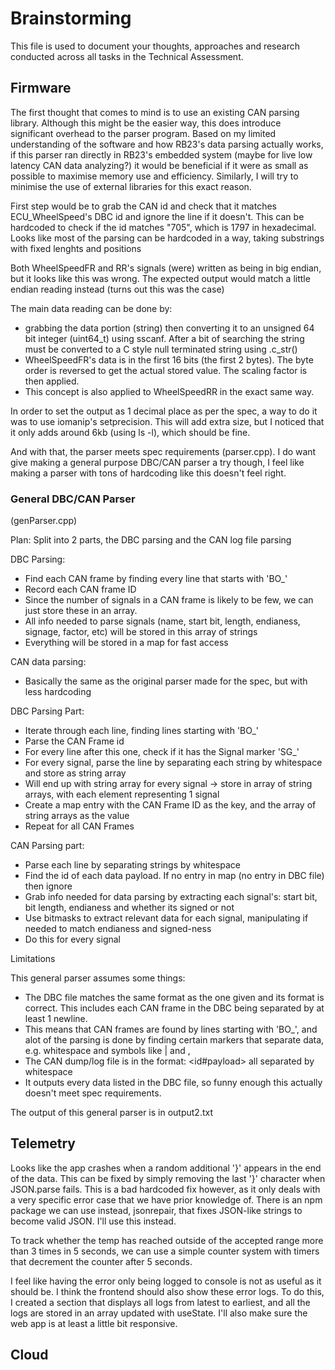 # Brainstorming

This file is used to document your thoughts, approaches and research conducted across all tasks in the Technical Assessment.

## Firmware

The first thought that comes to mind is to use an existing CAN parsing library. Although this might be the easier way, this does introduce significant
overhead to the parser program. Based on my limited understanding of the software and how RB23's data parsing actually works, if this parser ran directly
in RB23's embedded system (maybe for live low latency CAN data analyzing?) it would be beneficial if it were as small as possible to maximise memory use and efficiency.
Similarly, I will try to minimise the use of external libraries for this exact reason.

First step would be to grab the CAN id and check that it matches ECU_WheelSpeed's DBC id and ignore the line if it doesn't. This can be hardcoded to check if the id matches "705",
which is 1797 in hexadecimal. Looks like most of the parsing can be hardcoded in a way, taking substrings with fixed lenghts and positions

Both WheelSpeedFR and RR's signals (were) written as being in big endian, but it looks like this was wrong. The expected output would match a little endian reading instead (turns out this was the case)

The main data reading can be done by:
- grabbing the data portion (string) then converting it to an unsigned 64 bit integer (uint64_t) using sscanf. After a bit of searching the string must be converted to a C style null terminated
string using .c_str()
- WheelSpeedFR's data is in the first 16 bits (the first 2 bytes). The byte order is reversed to get the actual stored value. The scaling factor is then applied.
- This concept is also applied to WheelSpeedRR in the exact same way.

In order to set the output as 1 decimal place as per the spec, a way to do it was to use iomanip's setprecision. This will add extra size, but I noticed that it only adds around 6kb (using ls -l), 
which should be fine. 

And with that, the parser meets spec requirements (parser.cpp). I do want give making a general purpose DBC/CAN parser a try though, I feel like making a parser with tons of hardcoding like this doesn't feel right.

### General DBC/CAN Parser

(genParser.cpp)

Plan:
Split into 2 parts, the DBC parsing and the CAN log file parsing

DBC Parsing:
- Find each CAN frame by finding every line that starts with 'BO_'
- Record each CAN frame ID
- Since the number of signals in a CAN frame is likely to be few, we can just store these in an array.
- All info needed to parse signals (name, start bit, length, endianess, signage, factor, etc) will be stored in this array of strings
- Everything will be stored in a map for fast access

CAN data parsing:
- Basically the same as the original parser made for the spec, but with less hardcoding

DBC Parsing Part:
- Iterate through each line, finding lines starting with 'BO_'
- Parse the CAN Frame id 
- For every line after this one, check if it has the Signal marker 'SG_'
- For every signal, parse the line by separating each string by whitespace and store as string array
- Will end up with string array for every signal -> store in array of string arrays, with each element representing 1 signal
- Create a map entry with the CAN Frame ID as the key, and the array of string arrays as the value
- Repeat for all CAN Frames

CAN Parsing part:
- Parse each line by separating strings by whitespace
- Find the id of each data payload. If no entry in map (no entry in DBC file) then ignore
- Grab info needed for data parsing by extracting each signal's: start bit, bit length, endianess and whether its signed or not
- Use bitmasks to extract relevant data for each signal, manipulating if needed to match endianess and signed-ness
- Do this for every signal

Limitations

This general parser assumes some things:
- The DBC file matches the same format as the one given and its format is correct. This includes each CAN frame in the DBC being separated by at least 1 newline. 
- This means that CAN frames are found by lines starting with 'BO_', and alot of the parsing is done by finding certain markers
that separate data, e.g. whitespace and symbols like | and ,
- The CAN dump/log file is in the format: <timestamp> <interface> <id#payload> all separated by whitespace
- It outputs every data listed in the DBC file, so funny enough this actually doesn't meet spec requirements.

The output of this general parser is in output2.txt

## Telemetry

Looks like the app crashes when a random additional '}' appears in the end of the data. This can be fixed by simply removing the last '}' character
when JSON.parse fails. This is a bad hardcoded fix however, as it only deals with a very specific error case that we have prior knowledge of. 
There is an npm package we can use instead, jsonrepair, that fixes JSON-like strings to become valid JSON. I'll use this instead.

To track whether the temp has reached outside of the accepted range more than 3 times in 5 seconds, we can use a simple counter system with
timers that decrement the counter after 5 seconds. 

I feel like having the error only being logged to console is not as useful as it should be. I think the frontend should also show these error logs. To do this,
I created a section that displays all logs from latest to earliest, and all the logs are stored in an array updated with useState. I'll also make sure 
the web app is at least a little bit responsive.

## Cloud